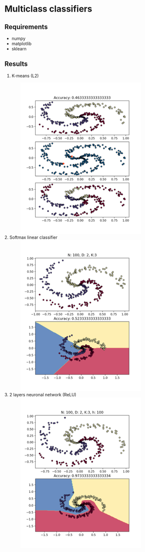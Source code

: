 # Multiclass classifiers

## Requirements
* numpy
* matplotlib
* sklearn

## Results
1. K-means (L2)
  <div align="center">
    <img src="k_means.png" alt="K-means" width="400px" />
  </div>
2. Softmax linear classifier
  <div align="center">
    <img src="softmax.png" alt="Softmax linear classifier" width="400px" />
  </div>
3. 2 layers neuronal network (ReLU)
  <div align="center">
    <img src="net.png" alt="2 layers neuronal network" width="400px" />
  </div>